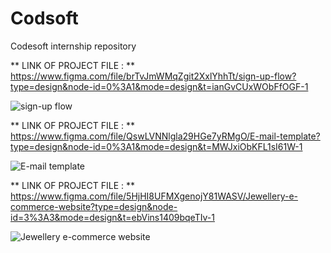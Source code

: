# Codsoft
Codesoft internship repository


** LINK OF PROJECT FILE : ** https://www.figma.com/file/brTvJmWMqZgit2XxlYhhTt/sign-up-flow?type=design&node-id=0%3A1&mode=design&t=ianGvCUxWObFfOGF-1

![sign-up flow](https://github.com/BS14192227/Codsoft/assets/116246061/3c887ae8-31e9-4fde-94b2-2c4c6a6cd67c)


** LINK OF PROJECT FILE : ** https://www.figma.com/file/QswLVNNlgla29HGe7yRMgO/E-mail-template?type=design&node-id=0%3A1&mode=design&t=MWJxiObKFL1sI61W-1

![E-mail template](https://github.com/BS14192227/Codsoft/assets/116246061/3bda38de-dd8e-4056-a5a6-8a462e825ce9)


** LINK OF PROJECT FILE : ** https://www.figma.com/file/5HjHI8UFMXgenojY81WASV/Jewellery-e-commerce-website?type=design&node-id=3%3A3&mode=design&t=ebVins1409bqeTIv-1

![Jewellery e-commerce website](https://github.com/BS14192227/Codsoft/assets/116246061/1446b0f1-ca4d-42e2-923e-aab9846d5110)




